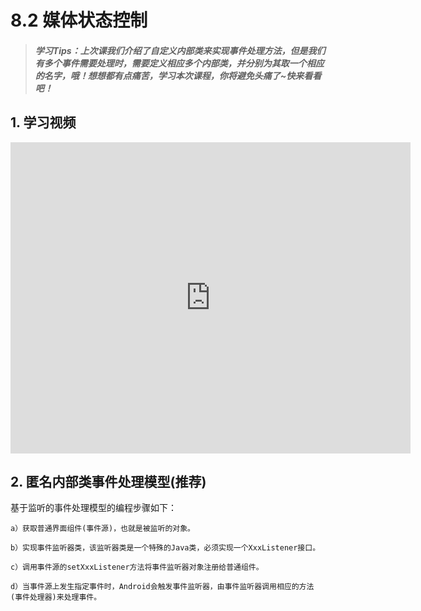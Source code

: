 # 8.2 媒体状态控制

>##### 学习Tips：上次课我们介绍了自定义内部类来实现事件处理方法，但是我们有多个事件需要处理时，需要定义相应多个内部类，并分别为其取一个相应的名字，哦！想想都有点痛苦，学习本次课程，你将避免头痛了~快来看看吧！

## 1. 学习视频

<iframe frameborder="0" width="640" height="498" src="https://v.qq.com/iframe/player.html?vid=z0180bhmznp&tiny=0&auto=0" allowfullscreen></iframe>

## 2. 匿名内部类事件处理模型(推荐)

基于监听的事件处理模型的编程步骤如下：

    a）获取普通界面组件(事件源)，也就是被监听的对象。

    b）实现事件监听器类，该监听器类是一个特殊的Java类，必须实现一个XxxListener接口。

    c）调用事件源的setXxxListener方法将事件监听器对象注册给普通组件。

    d）当事件源上发生指定事件时，Android会触发事件监听器，由事件监听器调用相应的方法(事件处理器)来处理事件。